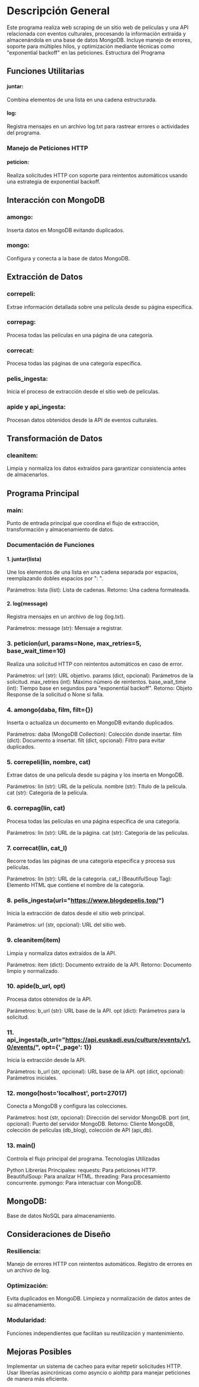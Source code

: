 # Descripción General

Este programa realiza web scraping de un sitio web de películas y una API relacionada con eventos culturales, procesando la información extraída y almacenándola en una base de datos MongoDB. Incluye manejo de errores, soporte para múltiples hilos, y optimización mediante técnicas como "exponential backoff" en las peticiones.
Estructura del Programa

## Funciones Utilitarias

#### juntar: 
Combina elementos de una lista en una cadena estructurada.
    
#### log: 
Registra mensajes en un archivo log.txt para rastrear errores o actividades del programa.

### Manejo de Peticiones HTTP
#### peticion:
Realiza solicitudes HTTP con soporte para reintentos automáticos usando una estrategia de exponential backoff.

## Interacción con MongoDB
### amongo: 
Inserta datos en MongoDB evitando duplicados.
### mongo: 
Configura y conecta a la base de datos MongoDB.

## Extracción de Datos
### correpeli: 
Extrae información detallada sobre una película desde su página específica.
### correpag: 
Procesa todas las películas en una página de una categoría.
### correcat: 
Procesa todas las páginas de una categoría específica.
### pelis_ingesta: 
Inicia el proceso de extracción desde el sitio web de películas.
### apide y api_ingesta: 
Procesan datos obtenidos desde la API de eventos culturales.

## Transformación de Datos
### cleanitem: 
Limpia y normaliza los datos extraídos para garantizar consistencia antes de almacenarlos.

## Programa Principal
### main: 
Punto de entrada principal que coordina el flujo de extracción, transformación y almacenamiento de datos.

### Documentación de Funciones
#### 1. juntar(lista)

Une los elementos de una lista en una cadena separada por espacios, reemplazando dobles espacios por ": ".

Parámetros:
	lista (list): Lista de cadenas.
Retorno: Una cadena formateada.

#### 2. log(message)

Registra mensajes en un archivo de log (log.txt).

Parámetros:
	message (str): Mensaje a registrar.

### 3. peticion(url, params=None, max_retries=5, base_wait_time=10)

Realiza una solicitud HTTP con reintentos automáticos en caso de error.

Parámetros:
	url (str): URL objetivo.
	params (dict, opcional): Parámetros de la solicitud.
	max_retries (int): Máximo número de reintentos.
	base_wait_time (int): Tiempo base en segundos para "exponential backoff".
Retorno: Objeto Response de la solicitud o None si falla.

### 4. amongo(daba, film, filt={})

Inserta o actualiza un documento en MongoDB evitando duplicados.

Parámetros:
	daba (MongoDB Collection): Colección donde insertar.
	film (dict): Documento a insertar.
	filt (dict, opcional): Filtro para evitar duplicados.

### 5. correpeli(lin, nombre, cat)

Extrae datos de una película desde su página y los inserta en MongoDB.

Parámetros:
	lin (str): URL de la película.
	nombre (str): Título de la película.
	cat (str): Categoría de la película.

### 6. correpag(lin, cat)

Procesa todas las películas en una página específica de una categoría.

Parámetros:
	lin (str): URL de la página.
	cat (str): Categoría de las películas.

### 7. correcat(lin, cat_l)

Recorre todas las páginas de una categoría específica y procesa sus películas.

Parámetros:
	lin (str): URL de la categoría.
	cat_l (BeautifulSoup Tag): Elemento HTML que contiene el nombre de la categoría.

### 8. pelis_ingesta(url="https://www.blogdepelis.top/")

Inicia la extracción de datos desde el sitio web principal.

Parámetros:
	url (str, opcional): URL del sitio web.

### 9. cleanitem(item)

Limpia y normaliza datos extraídos de la API.

Parámetros:
	item (dict): Documento extraído de la API.
Retorno: Documento limpio y normalizado.

### 10. apide(b_url, opt)

Procesa datos obtenidos de la API.

Parámetros:
	b_url (str): URL base de la API.
	opt (dict): Parámetros para la solicitud.

### 11. api_ingesta(b_url="https://api.euskadi.eus/culture/events/v1.0/events/", opt={'_page': 1})

Inicia la extracción desde la API.

Parámetros:
	b_url (str, opcional): URL base de la API.
	opt (dict, opcional): Parámetros iniciales.

### 12. mongo(host='localhost', port=27017)

Conecta a MongoDB y configura las colecciones.

Parámetros:
	host (str, opcional): Dirección del servidor MongoDB.
	port (int, opcional): Puerto del servidor MongoDB.
Retorno: Cliente MongoDB, colección de películas (db_blog), colección de API (api_db).

### 13. main()

Controla el flujo principal del programa.
Tecnologías Utilizadas

Python Librerías Principales:
	requests: Para peticiones HTTP.
	BeautifulSoup: Para analizar HTML.
	threading: Para procesamiento concurrente.
	pymongo: Para interactuar con MongoDB.

## MongoDB:
Base de datos NoSQL para almacenamiento.

## Consideraciones de Diseño

### Resiliencia:
Manejo de errores HTTP con reintentos automáticos.
Registro de errores en un archivo de log.

### Optimización:
Evita duplicados en MongoDB.
Limpieza y normalización de datos antes de su almacenamiento.

### Modularidad:
Funciones independientes que facilitan su reutilización y mantenimiento.

## Mejoras Posibles

Implementar un sistema de cacheo para evitar repetir solicitudes HTTP.
Usar librerías asincrónicas como asyncio o aiohttp para manejar peticiones de manera más eficiente.
